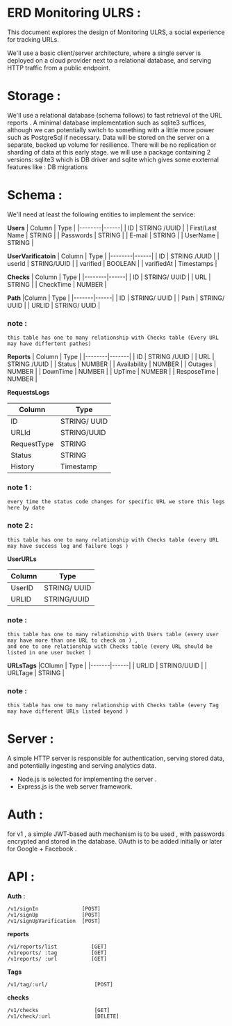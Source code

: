 
# ERD Monitoring ULRS : 

This document explores the design of Monitoring ULRS, a social experience for tracking URLs.

We'll use a basic client/server architecture, where a single server is deployed on a cloud provider next to a relational database, and serving HTTP traffic from a public endpoint.

# Storage : 
We'll use a relational database (schema follows) to fast retrieval of the URL reports . A minimal database implementation such as sqlite3 suffices, although we can potentially switch to something with a little more power such as PostgreSql if necessary. Data will be stored on the server on a separate, backed up volume for resilience. There will be no replication or sharding of data at this early stage. we will use a package containing 2 versions: sqlite3 which is DB driver and sqlite which gives some exxternal features like : DB migrations 

# Schema : 
We'll need at least the following entities to implement the service:

**Users** 
| Column | Type |
|--------|------|
| ID     | STRING /UUID |
| First/Last Name | STRING |
| Passwords | STRING | 
| E-mail | STRING |
| UserName | STRING |   

**UserVarificatoin**
| Column | Type |
|--------|------|
| ID     | STRING /UUID |
| userId | STRING/UUID | 
| varified | BOOLEAN | 
| varifiedAt | Timestamps | 


**Checks** 
| Column | Type | 
|--------|------|
| ID     | STRING/ UUID | 
| URL    | STRING |
| CheckTime | NUMBER | 

**Path** 
|Column | Type | 
|-------|------|
| ID     | STRING/ UUID | 
| Path   | STRING/ UUID |
| URLID  | STRING/ UUID |

### note : 
    this table has one to many relationship with Checks table (Every URL may have differtent pathes)

**Reports** 
| Column | Type  | 
|--------|-------|
| ID     | STRING /UUID |
| URL     | STRING /UUID |
| Status | NUMBER |
| Availability | NUMBER | 
| Outages | NUMBER | 
| DownTime | NUMBER | 
| UpTime  | NUMEBR | 
| ResposeTime | NUMBER | 


**RequestsLogs** 

|Column | Type | 
|-------|------|
| ID     | STRING/ UUID | 
| URLId | STRING/UUID | 
| RequestType | STRING | 
| Status | STRING | 
| History  | Timestamp | 

### note 1 : 
    every time the status code changes for specific URL we store this logs here by date 

### note 2 : 
    this table has one to many relationship with Checks table (every URL may have success log and failure logs )


**UserURLs** 

|Column | Type | 
|-------|------|
| UserID | STRING/ UUID | 
| URLID | STRING/UUID | 

### note : 
    this table has one to many relationship with Users table (every user may have more than one URL to check on ) ,
    and one to one relationship with Checks table (every URL should be listed in one user bucket )


**URLsTags** 
|COlumn | Type | 
|-------|------|
| URLID | STRING/UUID | 
| URLTage | STRING | 

### note : 
    this table has one to many relationship with Checks table (every Tag may have different URLs listed beyond ) 

# Server : 
A simple HTTP server is responsible for authentication, serving stored data, and potentially ingesting and serving analytics data.

- Node.js is selected for implementing the server . 
- Express.js is the web server framework.

# Auth : 
for v1 , a simple JWT-based auth mechanism is to be used , with passwords encrypted and stored in the database. OAuth is to be added initially or later for Google + Facebook . 

# API : 

 **Auth** :
 ``` 
/v1/signIn              [POST] 
/v1/signUp              [POST]
/v1/signUpVarification  [POST]
```

**reports** 
```
/v1/reports/list           [GET]
/v1reports/ :tag           [GET] 
/v1reports/ :url           [GET]
```
**Tags** 
```
/v1/tag/:url/               [POST]

```
**checks** 
```
/v1/checks                  [GET]
/v1/check/:url              [DELETE]
```

